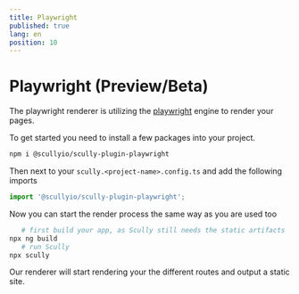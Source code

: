 ```yaml
---
title: Playwright
published: true
lang: en
position: 10
---
```


# Playwright (Preview/Beta)

The playwright renderer is utilizing the [playwright](https://playwright.dev/) engine to render your pages.

To get started you need to install a few packages into your project.

```bash
npm i @scullyio/scully-plugin-playwright
```

Then next to your `scully.<project-name>.config.ts` and add the following imports
```ts
import '@scullyio/scully-plugin-playwright';
```

Now you can start the render process the same way as you are used too
```bash
   # first build your app, as Scully still needs the static artifacts
npx ng build
   # run Scully
npx scully
```

Our renderer will start rendering your the different routes and output a static site.